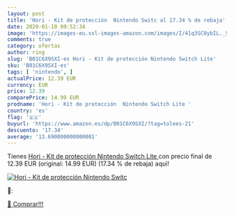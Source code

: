```yaml
---
layout: post
title: 'Hori - Kit de protección  Nintendo Switc al 17.34 % de rebaja'
date: 2020-01-10 09:52:34
image: 'https://images-eu.ssl-images-amazon.com/images/I/41q3SC0ybIL._SL200_.jpg'
comments: true
category: ofertas
author: ring
slug: 'B01C6X9SXI-es Hori - Kit de protección Nintendo Switch Lite'
sku: 'B01C6X9SXI-es'
tags: [ 'nintendo', ]
actualPrice: 12.39 EUR
currency: EUR
price: 12.39
comparePrice: 14.99 EUR
prodname: 'Hori - Kit de protección  Nintendo Switch Lite '
country: 'es'
flag: '🇪🇸'
buyurl: 'https://www.amazon.es/dp/B01C6X9SXI/?tag=tolees-21'
descuento: '17.34'
average: '13.690000000000001'
---
```


Tienes [Hori - Kit de protección  Nintendo Switch Lite ](https://www.amazon.es/dp/B01C6X9SXI/?tag=tolees-21) con precio final de  12.39 EUR (original: 14.99 EUR) (17.34 %  de rebaja) aqui!

[![Hori - Kit de protección  Nintendo Switc](https://images-eu.ssl-images-amazon.com/images/I/41q3SC0ybIL._SL200_.jpg)](https://www.amazon.es/dp/B01C6X9SXI/?tag=tolees-21)

🔎:


[🛒 Comprar!!!](https://www.amazon.es/dp/B01C6X9SXI/?tag=tolees-21)
